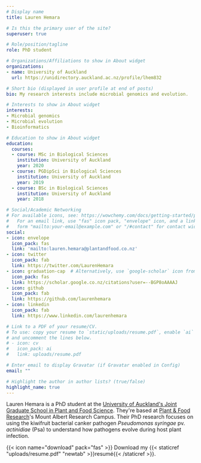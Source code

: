 ```yaml
---
# Display name
title: Lauren Hemara

# Is this the primary user of the site?
superuser: true

# Role/position/tagline
role: PhD student

# Organizations/Affiliations to show in About widget
organizations:
- name: University of Auckland
  url: https://unidirectory.auckland.ac.nz/profile/lhem832

# Short bio (displayed in user profile at end of posts)
bio: My research interests include microbial genomics and evolution.

# Interests to show in About widget
interests:
- Microbial genomics
- Microbial evolution
- Bioinformatics

# Education to show in About widget
education:
  courses:
  - course: MSc in Biological Sciences
    institution: University of Auckland
    year: 2020
  - course: PGDipSci in Biological Sciences
    institution: University of Auckland
    year: 2019
  - course: BSc in Biological Sciences
    institution: University of Auckland
    year: 2018

# Social/Academic Networking
# For available icons, see: https://wowchemy.com/docs/getting-started/page-builder/#icons
#   For an email link, use "fas" icon pack, "envelope" icon, and a link in the
#   form "mailto:your-email@example.com" or "/#contact" for contact widget.
social:
- icon: envelope
  icon_pack: fas
  link: 'mailto:lauren.hemara@plantandfood.co.nz'
- icon: twitter
  icon_pack: fab
  link: https://twitter.com/LaurenHemara
- icon: graduation-cap  # Alternatively, use `google-scholar` icon from `ai` icon pack
  icon_pack: fas
  link: https://scholar.google.co.nz/citations?user=--BGP8oAAAAJ
- icon: github
  icon_pack: fab
  link: https://github.com/laurenhemara
- icon: linkedin
  icon_pack: fab
  link: https://www.linkedin.com/laurenhemara

# Link to a PDF of your resume/CV.
# To use: copy your resume to `static/uploads/resume.pdf`, enable `ai` icons in `params.toml`, 
# and uncomment the lines below.
# - icon: cv
#   icon_pack: ai
#   link: uploads/resume.pdf

# Enter email to display Gravatar (if Gravatar enabled in Config)
email: ""

# Highlight the author in author lists? (true/false)
highlight_name: true
---
```


Lauren Hemara is a PhD student at the [University of Auckland's Joint Graduate School in Plant and Food Science](https://www.auckland.ac.nz/en/science/our-research/jgs-plant-and-food-science.html/). They're based at [Plant & Food Research](https://plantandfood.co.nz/)'s Mount Albert Research Campus. Their PhD research focuses on using the kiwifruit bacterial canker pathogen *Pseudomonas syringae* pv. *actinidiae* (Psa) to understand how pathogens evolve during host plant infection.

{{< icon name="download" pack="fas" >}} Download my {{< staticref "uploads/resume.pdf" "newtab" >}}resumé{{< /staticref >}}.
